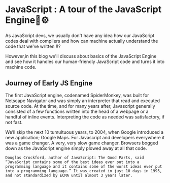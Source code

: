 # JavaScript : A tour of the JavaScript Engine🚀⚙️

###
As JavaScript devs, we usually don't have any idea how our JavaScript codes deal with compilers and how can machine actually understand the code that we've written !!?

However,in this blog we'll discuss about basics of the JavaScript Engine and see how it handles our human-friendly JavaScript code and turns it into machine code.


## Journey of Early JS Engine
The first JavaScript engine, codenamed SpiderMonkey, was built for Netscape Navigator and was simply an interpreter that read and executed source code. At the time, and for many years after, Javascript generally consisted of a few functions written into the head of a webpage or a handful of inline events. Interpreting the code as needed was satisfactory, if not fast.

We’ll skip the next 10 tumultuous years, to 2004, when Google introduced a new application; Google Maps. For Javascript and developers everywhere it was a game changer. A very, very slow game changer. Browsers bogged down as the JavaScript engine simply plowed away at all that code.  


```Douglas Crockford, author of JavaScript: The Good Parts, said “JavaScript contains some of the best ideas ever put into a programming language and it contains some of the worst ideas ever put into a programming language.” It was created in just 10 days in 1995, and not standardized by ECMA until almost 3 years later.```